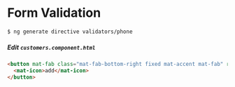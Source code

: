 # Form Validation

```
$ ng generate directive validators/phone
```


##### Edit `customers.component.html`

```html
<button mat-fab class="mat-fab-bottom-right fixed mat-accent mat-fab" routerLink="/customers/create">
  <mat-icon>add</mat-icon>
</button>
```

